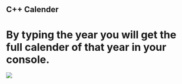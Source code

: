 ## C++ Calender

# By typing the year you will get the full calender of that year in your console.
<img src="image/screenshot(19).png">
